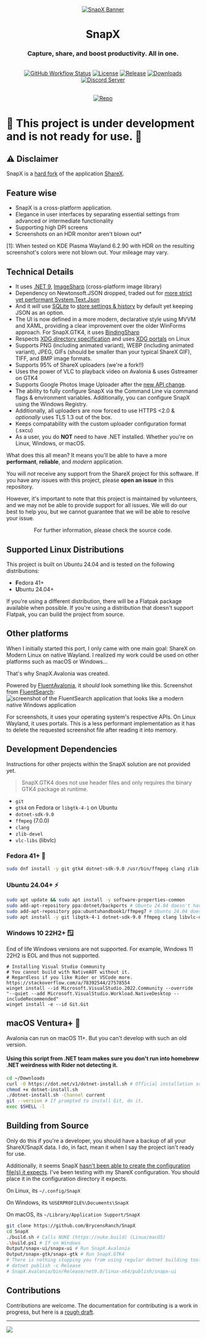 <p align="center"><a href="https://github.com/BrycensRanch/SnapX/blob/351bd299dfec4fe20b630900319b61060b606eb3/.github/Logo"><img src="./Linux.png" alt="SnapX Banner"/></a></p>
<h1 align="center">SnapX</h1>
<h3 align="center">Capture, share, and boost productivity. All in one.</h3>
<br>
<div align="center">
  <a href="https://github.com/BrycensRanch/SnapX/actions/workflows/build.yml"><img src="https://img.shields.io/github/actions/workflow/status/BrycensRanch/SnapX/build.yml?branch=develop&label=Build&cacheSeconds=3600" alt="GitHub Workflow Status"/></a>
  <a href="./LICENSE.md"><img src="https://img.shields.io/github/license/BrycensRanch/SnapX?label=License&color=brightgreen&cacheSeconds=3600" alt="License"/></a>
  <a href="https://github.com/BrycensRanch/SnapX/releases/latest"><img src="https://img.shields.io/github/v/release/BrycensRanch/SnapX?label=Release&color=brightgreen&cacheSeconds=3600" alt="Release"/></a>
  <a href="https://github.com/BrycensRanch/SnapX/blob/351bd299dfec4fe20b630900319b61060b606eb3/.github/Logo"><img src="https://img.shields.io/github/downloads/BrycensRanch/SnapX/total?label=Downloads&cacheSeconds=3600" alt="Downloads"/></a>
  <a href="https://discord.gg/ys3ZCzttVQ"><img src="https://img.shields.io/discord/1267996919922430063?label=Discord&cacheSeconds=3600" alt="Discord Server"/></a>
</div>
<br>
<p align="center"><a href="https://github.com/BrycensRanch/SnapX"><img src="https://getsharex.com/img/ShareX_Screenshot.png" alt="Repo"/></a></p>

# :construction: This project is under development and is not ready for use. :construction:

## :warning: Disclaimer

SnapX is a [hard fork](https://producingoss.com/en/forks.html) of the application [ShareX](https://github.com/ShareX/ShareX).

## Feature wise

- SnapX is a cross-platform application.
- Elegance in user interfaces by separating essential settings from advanced or intermediate functionality
- Supporting high DPI screens
- Screenshots on an HDR monitor aren't blown out*

[1]: When tested on KDE Plasma Wayland 6.2.90 with HDR on the resulting screenshot's colors were not blown out. Your mileage may vary.

## Technical Details

- It uses [.NET 9](https://learn.microsoft.com/en-us/dotnet/core/whats-new/dotnet-9/overview), [ImageSharp](https://docs.sixlabors.com/articles/imagesharp/?tabs=tabid-1) (cross-platform image library)
- Dependency on Newtonsoft.JSON dropped, traded out for [more strict yet performant System.Text.Json](https://dev.to/samira_talebi_cca34ce28b8/newtonsoftjson-vs-systemtextjson-in-net-80-which-should-you-choose-26a3)
- And it *will* use [SQLite](https://www.sqlite.org/about.html) to [store settings & history](https://github.com/BrycensRanch/SnapX/issues/28) by default yet keeping JSON as an option.
- The UI is now defined in a more modern, declarative style using MVVM and XAML, providing a clear improvement over the older WinForms approach. For SnapX.GTK4, it uses [BindingSharp](https://github.com/BrycensRanch/BindingSharp)
- Respects [XDG directory specification](https://specifications.freedesktop.org/basedir-spec/latest/) and uses [XDG portals](https://flatpak.github.io/xdg-desktop-portal/) on Linux
- Supports PNG (including animated variant), WEBP (including animated variant), JPEG, GIFs (should be smaller than your typical ShareX GIF), TIFF, and BMP image formats.
- Supports 95% of ShareX uploaders (we're a fork!!)
- Uses the power of VLC to playback video on Avalonia & uses Gstreamer on GTK4
- Supports Google Photos Image Uploader after the [new API change](https://developers.googleblog.com/en/google-photos-picker-api-launch-and-library-api-updates/).
- The ability to fully configure SnapX via the Command Line via command flags & environment variables. Additionally, you can configure SnapX using the Windows Registry.
- Additionally, all uploaders are now forced to use HTTPS <2.0 & *optionally* uses TLS 1.3 out of the box.
- Keeps compatability with the custom uploader configuration format (.sxcu)
- As a user, you do **NOT** need to have .NET installed. Whether you're on Linux, Windows, or macOS.

What does this all mean? It means you'll be able to have a more **performant**, **reliable**, and *modern* application.

You will *not* receive any support from the ShareX project for this software.
If you have any issues with this project, please **open an issue** in this repository.

However, it's important to note that this project is maintained by volunteers,
and we may not be able to provide support for all issues.
We will do our best to help you, but we cannot guarantee that we will be able to resolve your issue.

<p align="center"> For further information, please check the source code.</p>

## Supported Linux Distributions

This project is built on Ubuntu 24.04 and is tested on the following distributions:

- **F**edora 41+
- **U**buntu 24.04+

If you're using a different distribution, there will be a Flatpak package available when possible. If you're using a distribution that doesn't support Flatpak, you can build the project from source.

## Other platforms

When I initially started this port, I only came with one main goal: ShareX on Modern Linux on native Wayland.
I realized my work could be used on other platforms such as macOS or Windows...

That's why SnapX.Avalonia was created.

Powered by [FluentAvalonia](https://github.com/amwx/FluentAvalonia), it *should* look something like this.
Screenshot from [FluentSearch](https://github.com/adirh3/Fluent-Search): ![screenshot of the FluentSearch application that looks like a modern native Windows application](.github/image.png)

For screenshots, it uses your operating system's respective APIs. On Linux Wayland, it uses portals. This is a less performant implementation as it has to delete the requested screenshot file after reading it into memory.

## Development Dependencies

Instructions for other projects within the SnapX solution are not provided yet.

> SnapX.GTK4 does not use header files and only requires the binary GTK4 package at runtime.

- `git`
- `gtk4` on Fedora or `libgtk-4-1` on Ubuntu
- `dotnet-sdk-9.0`
- `ffmpeg` (7.0.0)
- `clang`
- `zlib-devel`
- `vlc-libs` (libvlc)
### Fedora 41+ 🌟

```bash
sudo dnf install -y git gtk4 dotnet-sdk-9.0 /usr/bin/ffmpeg clang zlib-devel @c-development @development-libs vlc-libs
```

### Ubuntu 24.04+ ⚡

```bash
sudo apt update && sudo apt install -y software-properties-common
sudo add-apt-repository ppa:dotnet/backports # Ubuntu 24.04 doesn't have .NET 9 packaged. Do not add this PPA on Ubuntu 24.10+
sudo add-apt-repository ppa:ubuntuhandbook1/ffmpeg7 # Ubuntu 24.04 doesn't have FFMPEG 7 packaged.
sudo apt install -y git libgtk-4-1 dotnet-sdk-9.0 ffmpeg clang libvlc-dev
```

### Windows 10 22H2+ 🪟

End of life Windows versions are not supported. For example, Windows 11 22H2 is EOL and thus not supported.

```shell
# Installing Visual Studio Community
# You cannot build with NativeAOT without it.
# Regardless if you like Rider or VSCode more. https://stackoverflow.com/a/78392544/27578554
winget install --id Microsoft.VisualStudio.2022.Community --override "--quiet --add Microsoft.VisualStudio.Workload.NativeDesktop --includeRecommended"
winget install -e --id Git.Git
```

## macOS Ventura+ 🍎

Avalonia can run on macOS 11+. But you can't develop with such an old version.

#### Using this script from .NET team makes sure you don't run into homebrew .NET weirdness with Rider not detecting it.

```zsh
cd ~/Downloads
curl -O https://dot.net/v1/dotnet-install.sh # Official installation script from .NET team
chmod +x dotnet-install.sh
./dotnet-install.sh -Channel current
git --version # If prompted to install Git, do it.
exec $SHELL -l
```

## Building from Source

Only do this if you're a developer, you should have a backup of all your ShareX/SnapX data.
I do, in fact, mean it when I say the project isn't ready for use.

Additionally, it seems SnapX [hasn't been able to create the configuration file(s) it expects](https://github.com/BrycensRanch/SnapX/issues/66).
I've been testing with my ShareX configuration. You should place it in the configuration directory it expects.

On Linux, its `~/.config/SnapX`

On Windows, its `%USERPROFILE%\Documents\SnapX`

On macOS, its `~/Library/Application Support/SnapX`

```bash
git clone https://github.com/BrycensRanch/SnapX
cd SnapX
./build.sh # Calls NUKE (https://nuke.build) (Linux/macOS)
.\build.ps1 # If on Windows
Output/snapx-ui/snapx-ui # Run SnapX.Avalonia
Output/snapx-gtk/snapx-gtk # Run SnapX.GTK4
# There is nothing stopping you from using regular dotnet building tools
# dotnet publish -c Release
# SnapX.Avalonia/bin/Release/net9.0/linux-x64/publish/snapx-ui
```

## Contributions

Contributions are welcome. The documentation for contributing is a work in progress, but here is a [rough draft](./.github/CONTRIBUTING.md).

---

![](https://media1.tenor.com/m/2x6aLHHOUGcAAAAC/programming-windows-forms.gif)
